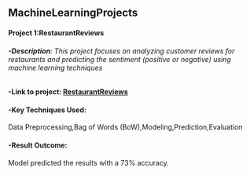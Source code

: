 ## MachineLearningProjects
#### **Project 1:RestaurantReviews**

###### **-Description**: This project focuses on analyzing customer reviews for restaurants and predicting the sentiment (positive or negative) using machine learning techniques

#### **-Link to project**: [RestaurantReviews](https://github.com/PRANAVKUMAR183/RestaurantReviews)

#### **-Key Techniques Used**:
Data Preprocessing,Bag of Words (BoW),Modeling,Prediction,Evaluation

#### **-Result Outcome**:
Model predicted the results with a 73% accuracy.

